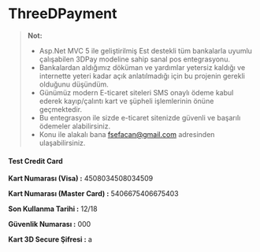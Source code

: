 # ThreeDPayment
> **Not:**
> - Asp.Net MVC 5 ile geliştirilmiş Est destekli tüm bankalarla uyumlu çalışabilen 3DPay modeline sahip sanal pos entegrasyonu.
> - Bankalardan aldığımız döküman ve yardımlar yetersiz kaldığı ve internette yeteri kadar açık anlatılmadığı için bu projenin gerekli olduğunu düşündüm.
> - Günümüz modern E-ticaret siteleri SMS onaylı ödeme kabul ederek kayıp/çalıntı kart ve şüpheli işlemlerinin önüne geçmektedir.
> - Bu entegrasyon ile sizde e-ticaret sitenizde güvenli ve başarılı ödemeler alabilirsiniz.
> - Konu ile alakalı bana fsefacan@gmail.com adresinden ulaşabilirsiniz.

#### Test Credit Card
<p><b>Kart Numarası (Visa) :</b> 4508034508034509</p>
<p><b>Kart Numarası (Master Card) :</b> 5406675406675403</p>
<p><b>Son Kullanma Tarihi :</b> 12/18</p>
<p><b>Güvenlik Numarası :</b> 000</p>
<p><b>Kart 3D Secure Şifresi :</b> a</p>
